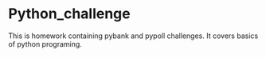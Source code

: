 # Python_challenge
This is homework containing pybank and pypoll challenges. It covers basics of python programing.
